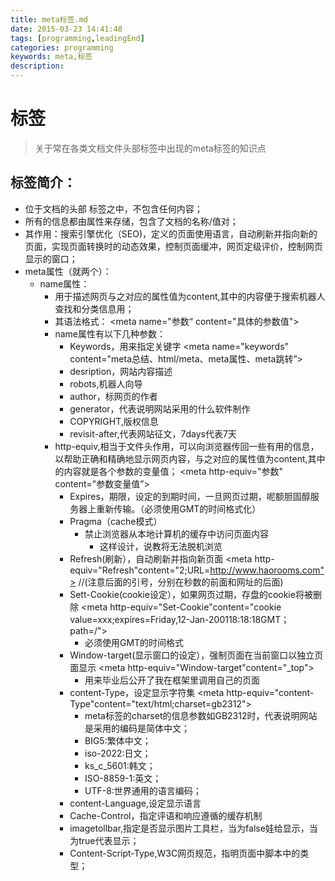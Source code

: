```yaml
---
title: meta标签.md
date: 2015-03-23 14:41:48
tags: [programming,leadingEnd]
categories: programming
keywords: meta,标签
description: 
---
```


# <meta>标签 #

> 关于常在各类文档文件头部标签中出现的meta标签的知识点

<!--more-->

##  标签简介：

- 位于文档的头部 <head> 标签之中，不包含任何内容；
- 所有的信息都由属性来存储，包含了文档的名称/值对；
- 其作用：搜索引擎优化（SEO)，定义的页面使用语言，自动刷新并指向新的页面，实现页面转换时的动态效果，控制页面缓冲，网页定级评价，控制网页显示的窗口；
- meta属性（就两个）：
    - name属性：
        - 用于描述网页与之对应的属性值为content,其中的内容便于搜索机器人查找和分类信息用；
        - 其语法格式：
                    <meta name="参数“ content="具体的参数值">
        - name属性有以下几种参数：
            - Keywords，用来指定关键字
                    <meta name="keywords" content="meta总结、html/meta、meta属性、meta跳转”>
            - desription，网站内容描述
            - robots,机器人向导
            - author，标网页的作者
            - generator，代表说明网站采用的什么软件制作
            - COPYRIGHT,版权信息
            - revisit-after,代表网站征文，7days代表7天
        - http-equiv,相当于文件头作用，可以向浏览器传回一些有用的信息，以帮助正确和精确地显示网页内容，与之对应的属性值为content,其中的内容就是各个参数的变量值；
                    <meta http-equiv="参数" content="参数变量值”>
            - Expires，期限，设定的到期时间，一旦网页过期，呢额胆固醇服务器上重新传输。（必须使用GMT的时间格式化）
            - Pragma（cache模式）
                - 禁止浏览器从本地计算机的缓存中访问页面内容
                        <meta http-equiv="Refresh" content="no-cache">
                    - 这样设计，说教将无法脱机浏览
            - Refresh(刷新），自动刷新并指向新页面
                    <meta http-equiv="Refresh"content="2;URL=http://www.haorooms.com"> //(注意后面的引号，分别在秒数的前面和网址的后面)
            - Sett-Cookie(cookie设定），如果网页过期，存盘的cookie将被删除
                    <meta http-equiv="Set-Cookie"content="cookie value=xxx;expires=Friday,12-Jan-200118:18:18GMT；path=/">
                - 必须使用GMT的时间格式
            - Window-target(显示窗口的设定），强制页面在当前窗口以独立页面显示
                    <meta http-equiv="Window-target"content="_top"> 
                - 用来毕业后公开了我在框架里调用自己的页面
            - content-Type，设定显示字符集
                    <meta http-equiv="content-Type"content="text/html;charset=gb2312">
                - meta标签的charset的信息参数如GB2312时，代表说明网站是采用的编码是简体中文；
                - BIG5:繁体中文；
                - iso-2022:日文；
                - ks_c_5601:韩文；
                - ISO-8859-1:英文；
                - UTF-8:世界通用的语言编码；
            - content-Language,设定显示语言
                    <meta http-equiv="Content-Language" content="zh-cn"/>
            - Cache-Control，指定评语和响应遵循的缓存机制
            - imagetollbar,指定是否显示图片工具栏，当为false娃给显示，当为true代表显示；
            - Content-Script-Type,W3C网页规范，指明页面中脚本中的类型；
